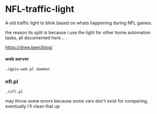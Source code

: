 # NFL-traffic-light
A old traffic light to blink based on whats happening during NFL games.

the reason its split is because i use the light for other home automation tasks, all documented here...

https://drew.beer/blog/

#### web server

```
./gpio-web.pl daemon
```

### nfl.pl
```
./nfl.pl
```

may throw some errors because some vars don't exist for comparing, eventually i'll clean that up
